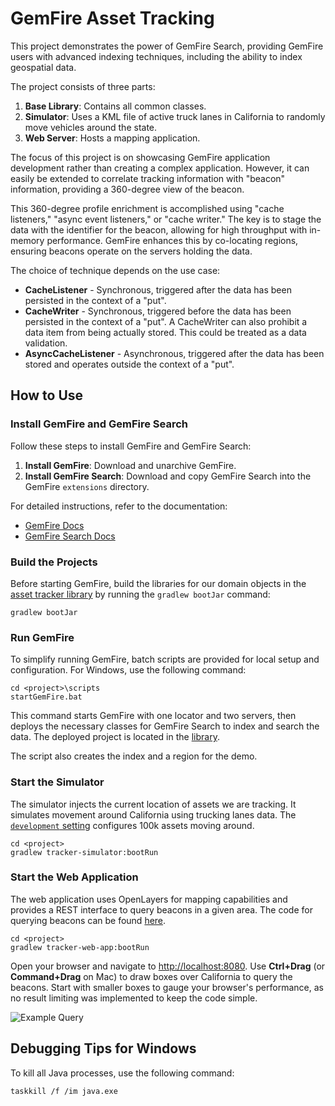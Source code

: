 # GemFire Asset Tracking

This project demonstrates the power of GemFire Search, providing GemFire users with advanced indexing techniques, including the ability to index geospatial data.

The project consists of three parts:
1. **Base Library**: Contains all common classes.
2. **Simulator**: Uses a KML file of active truck lanes in California to randomly move vehicles around the state.
3. **Web Server**: Hosts a mapping application.

The focus of this project is on showcasing GemFire application development rather than creating a complex application. However, it can easily be extended to correlate tracking information with "beacon" information, providing a 360-degree view of the beacon.

This 360-degree profile enrichment is accomplished using "cache listeners," "async event listeners," or "cache writer." The key is to stage the data with the identifier for the beacon, allowing for high throughput with in-memory performance. GemFire enhances this by co-locating regions, ensuring beacons operate on the servers holding the data.

The choice of technique depends on the use case:

* **CacheListener** - Synchronous, triggered after the data has been persisted in the context of a "put".
* **CacheWriter** - Synchronous, triggered before the data has been persisted in the context of a "put".  A CacheWriter can also prohibit a data item from being actually stored.  This could be treated as a data validation.
* **AsyncCacheListener** - Asynchronous, triggered after the data has been stored and operates outside the context of a "put".

## How to Use

### Install GemFire and GemFire Search

Follow these steps to install GemFire and GemFire Search:

1. **Install GemFire**: Download and unarchive GemFire.
2. **Install GemFire Search**: Download and copy GemFire Search into the GemFire `extensions` directory.

For detailed instructions, refer to the documentation:
- [GemFire Docs](https://docs.vmware.com/en/VMware-GemFire/10.1/gf/getting_started-installation-install_intro.html)
- [GemFire Search Docs](https://docs.vmware.com/en/VMware-GemFire-Search/1.0/gemfire-search/search_integration.html#installing-2)

### Build the Projects

Before starting GemFire, build the libraries for our domain objects in the [asset tracker library](tracker-lib) by running the `gradlew bootJar` command:

```shell
gradlew bootJar
```

### Run GemFire

To simplify running GemFire, batch scripts are provided for local setup and configuration. For Windows, use the following command:

```shell
cd <project>\scripts
startGemFire.bat
```

This command starts GemFire with one locator and two servers, then deploys the necessary classes for GemFire Search to index and search the data. The deployed project is located in the [library](tracker-lib/src/main/java/demo/gemfire/asset/tracker/lib).

The script also creates the index and a region for the demo.

### Start the Simulator

The simulator injects the current location of assets we are tracking. It simulates movement around California using trucking lanes data. The [`development` setting](tracker-simulator/src/main/resources/config/application.yml) configures 100k assets moving around.

```shell
cd <project>
gradlew tracker-simulator:bootRun
```

### Start the Web Application

The web application uses OpenLayers for mapping capabilities and provides a REST interface to query beacons in a given area. The code for querying beacons can be found [here](tracker-web-app/src/main/java/demo/gemfire/asset/tracker/web/GeospatialWebServer.java).

```shell
cd <project>
gradlew tracker-web-app:bootRun
```

Open your browser and navigate to [http://localhost:8080](http://localhost:8080). Use **Ctrl+Drag** (or **Command+Drag** on Mac) to draw boxes over California to query the beacons. Start with smaller boxes to gauge your browser's performance, as no result limiting was implemented to keep the code simple.

![Example Query](/images/sample_query.png)

## Debugging Tips for Windows

To kill all Java processes, use the following command:

```shell
taskkill /f /im java.exe
```